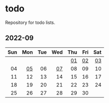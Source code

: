 # todo
Repository for todo lists.

## 2022-09
| Sun  | Mon  | Tue  | Wed  | Thu                 | Fri                 | Sat  |
| ---: | ---: | ---: | ---: | ---:                | ---:                | ---: |
|      |      |      |      | [01](2022/09/01.md) | [02](2022/09/02.md) | [03](2022/09/03.md)   |
| 04   | [05](2022/09/05.md)   | 06 | [07](2022/09/07.md)  | 08                  | 09                  | 10   |
| 11   | 12   | 13   | 14   | 15                  | 16                  | 17   |
| 18   | 19   | 20   | 21   | 22                  | 23                  | 24   |
| 25   | 26   | 27   | 28   | 29                  | 30                  |      |
